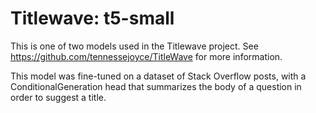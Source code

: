 # Titlewave: t5-small

This is one of two models used in the Titlewave project. See https://github.com/tennessejoyce/TitleWave for more information.

This model was fine-tuned on a dataset of Stack Overflow posts, with a ConditionalGeneration head that summarizes the body of a question in order to suggest a title.
